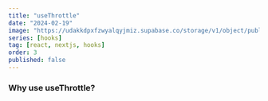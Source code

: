 ```yaml
---
title: "useThrottle"
date: "2024-02-19"
image: "https://udakkdpxfzwyalqyjmiz.supabase.co/storage/v1/object/public/images/blog-react-hooks.png"
series: [hooks]
tag: [react, nextjs, hooks]
order: 3
published: false
---
```


### Why use useThrottle?
